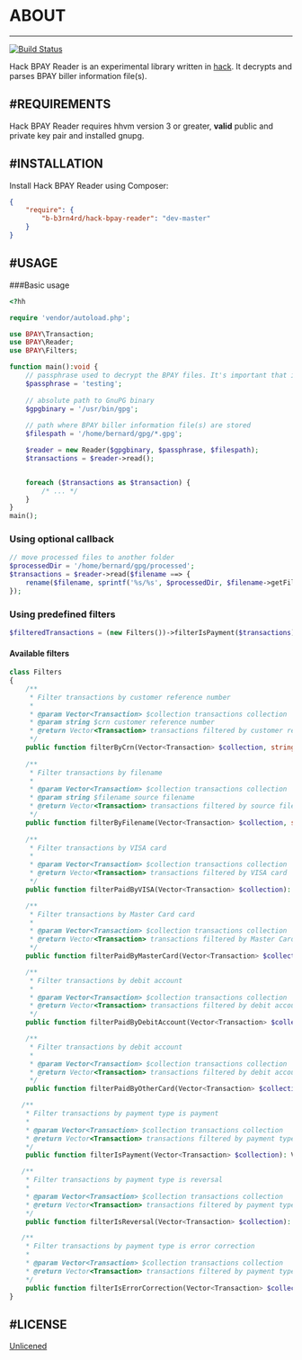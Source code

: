 # ABOUT
----
[![Build Status](https://travis-ci.org/b-b3rn4rd/hack-bpay-reader.svg?branch=master)](https://travis-ci.org/b-b3rn4rd/hack-bpay-reader) 

Hack BPAY Reader is an experimental library written in [hack][2]. It decrypts and parses BPAY biller information file(s).

#REQUIREMENTS
---
Hack BPAY Reader requires hhvm version 3 or greater, **valid** public and private key pair and installed gnupg.

#INSTALLATION
---
Install Hack BPAY Reader using Composer:
```json
{
    "require": {
        "b-b3rn4rd/hack-bpay-reader": "dev-master"
    }
}
```

#USAGE
---
###Basic usage
```php
<?hh 

require 'vendor/autoload.php';

use BPAY\Transaction;
use BPAY\Reader;
use BPAY\Filters;

function main():void {
    // passphrase used to decrypt the BPAY files. It's important that it match the passphrase provided to the bank.
    $passphrase = 'testing';
    
    // absolute path to GnuPG binary
    $gpgbinary = '/usr/bin/gpg';
    
    // path where BPAY biller information file(s) are stored
    $filespath = '/home/bernard/gpg/*.gpg';

    $reader = new Reader($gpgbinary, $passphrase, $filespath);
    $transactions = $reader->read();


    foreach ($transactions as $transaction) {
        /* ... */
    }
}
main();
```

### Using optional callback
```php
// move processed files to another folder
$processedDir = '/home/bernard/gpg/processed';
$transactions = $reader->read($filename ==> {
    rename($filename, sprintf('%s/%s', $processedDir, $filename->getFilename()));
});
```

### Using predefined filters
```php
$filteredTransactions = (new Filters())->filterIsPayment($transactions);
```

#### Available filters
```php
class Filters
{    
    /**
     * Filter transactions by customer reference number
     *
     * @param Vector<Transaction> $collection transactions collection
     * @param string $crn customer reference number 
     * @return Vector<Transaction> transactions filtered by customer reference number 
     */
    public function filterByCrn(Vector<Transaction> $collection, string $crn): Vector<Transaction>;
    
    /**
     * Filter transactions by filename
     *
     * @param Vector<Transaction> $collection transactions collection
     * @param string $filename source filename 
     * @return Vector<Transaction> transactions filtered by source filename 
     */
    public function filterByFilename(Vector<Transaction> $collection, string $filename): Vector<Transaction>;
    
    /**
     * Filter transactions by VISA card
     *
     * @param Vector<Transaction> $collection transactions collection
     * @return Vector<Transaction> transactions filtered by VISA card 
     */
    public function filterPaidByVISA(Vector<Transaction> $collection): Vector<Transaction>;

    /**
     * Filter transactions by Master Card card
     *
     * @param Vector<Transaction> $collection transactions collection
     * @return Vector<Transaction> transactions filtered by Master Card card 
     */
    public function filterPaidByMasterCard(Vector<Transaction> $collection): Vector<Transaction>;

    /**
     * Filter transactions by debit account 
     *
     * @param Vector<Transaction> $collection transactions collection
     * @return Vector<Transaction> transactions filtered by debit account 
     */
    public function filterPaidByDebitAccount(Vector<Transaction> $collection): Vector<Transaction>;

    /**
     * Filter transactions by debit account 
     *
     * @param Vector<Transaction> $collection transactions collection
     * @return Vector<Transaction> transactions filtered by debit account 
     */
    public function filterPaidByOtherCard(Vector<Transaction> $collection): Vector<Transaction>;

   /**
    * Filter transactions by payment type is payment 
    *
    * @param Vector<Transaction> $collection transactions collection
    * @return Vector<Transaction> transactions filtered by payment type is payment 
    */
    public function filterIsPayment(Vector<Transaction> $collection): Vector<Transaction>;

   /**
    * Filter transactions by payment type is reversal 
    *
    * @param Vector<Transaction> $collection transactions collection
    * @return Vector<Transaction> transactions filtered by payment type is reversal 
    */
    public function filterIsReversal(Vector<Transaction> $collection): Vector<Transaction>;

   /**
    * Filter transactions by payment type is error correction
    *
    * @param Vector<Transaction> $collection transactions collection
    * @return Vector<Transaction> transactions filtered by payment type is error correction 
    */
    public function filterIsErrorCorrection(Vector<Transaction> $collection): Vector<Transaction>;
}    
```
#LICENSE
----

[Unlicened][1]



[1]:http://unlicense.org/UNLICENSE
[2]:http://hacklang.org/

